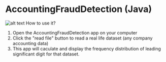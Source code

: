# AccountingFraudDetection (Java)

![alt text](/refresherDemo.png)
How to use it?

1.	Open the AccountingFraudDetection app on your computer
2.  Click the "read file" button to read a real life dataset (any company accounting data)
3.  This app will caculate and display the frequency distribution of leading significant digit for that dataset.

